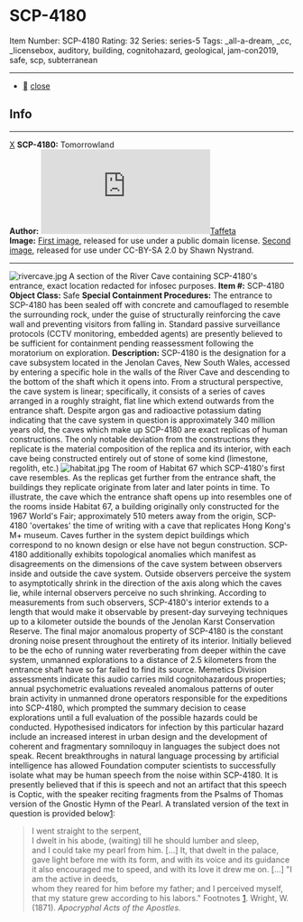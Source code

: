 # SCP-4180
Item Number: SCP-4180
Rating: 32
Series: series-5
Tags: _all-a-dream, _cc, _licensebox, auditory, building, cognitohazard, geological, jam-con2019, safe, scp, subterranean

---

  * [](javascript:;)
[close](javascript:;)
## Info
* * *
[X](javascript:;)
**SCP-4180:** Tomorrowland  
**Author:** [![Taffeta](https://www.wikidot.com/avatar.php?userid=2221240&amp;size=small&amp;timestamp=1739826841)](http://www.wikidot.com/user:info/taffeta)[Taffeta](http://www.wikidot.com/user:info/taffeta)  
**Image:** [First image](https://commons.wikimedia.org/wiki/File:Large_stalagmite_with_straws.jpg), released for use under a public domain license. [Second image](https://www.flickr.com/photos/the_webhamster/5339829519/), released for use under CC-BY-SA 2.0 by Shawn Nystrand.
* * *

![rivercave.jpg](https://scp-wiki.wdfiles.com/local--files/scp-4180/rivercave.jpg)
A section of the River Cave containing SCP-4180's entrance, exact location redacted for infosec purposes.
**Item #:** SCP-4180
**Object Class:** Safe
**Special Containment Procedures:** The entrance to SCP-4180 has been sealed off with concrete and camouflaged to resemble the surrounding rock, under the guise of structurally reinforcing the cave wall and preventing visitors from falling in. Standard passive surveillance protocols (CCTV monitoring, embedded agents) are presently believed to be sufficient for containment pending reassessment following the moratorium on exploration.
**Description:** SCP-4180 is the designation for a cave subsystem located in the Jenolan Caves, New South Wales, accessed by entering a specific hole in the walls of the River Cave and descending to the bottom of the shaft which it opens into. From a structural perspective, the cave system is linear; specifically, it consists of a series of caves arranged in a roughly straight, flat line which extend outwards from the entrance shaft.
Despite argon gas and radioactive potassium dating indicating that the cave system in question is approximately 340 million years old, the caves which make up SCP-4180 are exact replicas of human constructions. The only notable deviation from the constructions they replicate is the material composition of the replica and its interior, with each cave being constructed entirely out of stone of some kind (limestone, regolith, etc.)
![habitat.jpg](https://scp-wiki.wdfiles.com/local--files/scp-4180/habitat.jpg)
The room of Habitat 67 which SCP-4180's first cave resembles.
As the replicas get further from the entrance shaft, the buildings they replicate originate from later and later points in time. To illustrate, the cave which the entrance shaft opens up into resembles one of the rooms inside Habitat 67, a building originally only constructed for the 1967 World's Fair; approximately 510 meters away from the origin, SCP-4180 'overtakes' the time of writing with a cave that replicates Hong Kong's M+ museum. Caves further in the system depict buildings which correspond to no known design or else have not begun construction.
SCP-4180 additionally exhibits topological anomalies which manifest as disagreements on the dimensions of the cave system between observers inside and outside the cave system. Outside observers perceive the system to asymptotically shrink in the direction of the axis along which the caves lie, while internal observers perceive no such shrinking. According to measurements from such observers, SCP-4180's interior extends to a length that would make it observable by present-day surveying techniques up to a kilometer outside the bounds of the Jenolan Karst Conservation Reserve.
The final major anomalous property of SCP-4180 is the constant droning noise present throughout the entirety of its interior. Initially believed to be the echo of running water reverberating from deeper within the cave system, unmanned explorations to a distance of 2.5 kilometers from the entrance shaft have so far failed to find its source.
Memetics Division assessments indicate this audio carries mild cognitohazardous properties; annual psychometric evaluations revealed anomalous patterns of outer brain activity in unmanned drone operators responsible for the expeditions into SCP-4180, which prompted the summary decision to cease explorations until a full evaluation of the possible hazards could be conducted. Hypothesised indicators for infection by this particular hazard include an increased interest in urban design and the development of coherent and fragmentary somniloquy in languages the subject does not speak.
Recent breakthroughs in natural language processing by artificial intelligence has allowed Foundation computer scientists to successfully isolate what may be human speech from the noise within SCP-4180. It is presently believed that if this is speech and not an artifact that this speech is Coptic, with the speaker reciting fragments from the Psalms of Thomas version of the Gnostic Hymn of the Pearl. A translated version of the text in question is provided below[1](javascript:;):
> I went straight to the serpent,  
>  I dwelt in his abode,
> (waiting) till he should lumber and sleep,  
>  and I could take my pearl from him.
> […]
> It, that dwelt in the palace,  
>  gave light before me with its form,
> and with its voice and its guidance  
>  it also encouraged me to speed,
> and with its love it drew me on.
> […]
> "I am the active in deeds,  
>  whom they reared for him before my father;
> and I perceived myself,  
>  that my stature grew according to his labors."
Footnotes
[1](javascript:;). Wright, W. (1871). _Apocryphal Acts of the Apostles._